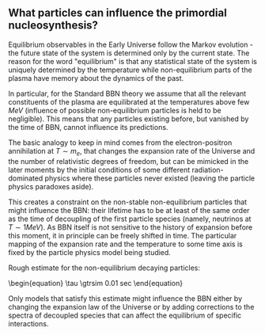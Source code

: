 ## What particles can influence the primordial nucleosynthesis?

Equilibrium observables in the Early Universe follow the Markov evolution - the future state of the
system is determined only by the current state. The reason for the word "equilibrium" is that any
statistical state of the system is uniquely determined by the temperature while non-equilibrium
parts of the plasma have memory about the dynamics of the past.

In particular, for the Standard BBN theory we assume that all the relevant constituents of the
plasma are equilibrated at the temperatures above few $MeV$ (influence of possible non-equilibrium
particles is held to be negligible). This means that any particles existing before, but vanished
by the time of BBN, cannot influence its predictions.

The basic analogy to keep in mind comes from the electron-positron annihilation at $T \sim m_e$,
that changes the expansion rate of the Universe and the number of relativistic degrees of freedom,
but can be mimicked in the later moments by the initial conditions of some different
radiation-dominated physics where these particles never existed (leaving the particle physics
paradoxes aside).

This creates a constraint on the non-stable non-equilibrium particles that might influence the BBN:
their lifetime has to be at least of the same order as the time of decoupling of the first particle
species (namely, neutrinos at $T \sim 1 MeV$). As BBN itself is not sensitive to the history of expansion
before this moment, it in principle can be freely shifted in time. The particular mapping of the
expansion rate and the temperature to some time axis is fixed by the particle physics model being
studied.

Rough estimate for the non-equilibrium decaying particles:

\begin{equation}
    \tau \gtrsim 0.01 sec
\end{equation}

Only models that satisfy this estimate might influence the BBN either by changing the expansion law
of the Universe or by adding corrections to the spectra of decoupled species that can affect the
equilibrium of specific interactions.